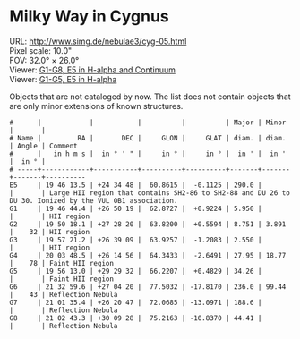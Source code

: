 # Milky Way in Cygnus

URL: <http://www.simg.de/nebulae3/cyg-05.html>   
Pixel scale: 10.0"  
FOV: 32.0° × 26.0°  
Viewer: [G1-G8, E5 in H-alpha and Continuum](http://www.simg.de/nebulae3/cyg-05-hbr.vhtml?nav=0&tbl=1&uo=~3%22E5%22%2C296.5561%2C24.5799%2C290.000%2C%22Large%20HII%20region%20that%20contains%20SH2-86%20to%20SH2-88%20and%20DU%2026%20to%20DU%2030.%20Ionized%20by%20the%20VUL%20OB1%20association.%22~4%2C~3%22G1%22%2C296.6851%2C26.8387%2C5.950%2C%22HII%20region%22~4%2C~3%22G2%22%2C297.5756%2C27.4721%2C8.751%2C3.891%2C32%2C%22HII%20region%22~4%2C~3%22G3%22%2C299.3384%2C26.6525%2C2.550%2C%22HII%20region%22~4%2C~3%22G4%22%2C300.9521%2C26.2489%2C27.952%2C18.779%2C78%2C%22Faint%20HII%20region%22~4%2C~3%22G5%22%2C299.0540%2C29.4921%2C34.266%2C%22Faint%20HII%20region%22~4%2C~3%22G6%22%2C323.2483%2C27.0722%2C236.048%2C99.444%2C43%2C%22Reflection%20Nebula%22~4%2C~3%22G7%22%2C315.3975%2C26.3463%2C188.610%2C%22Reflection%20Nebula%22~4%2C~3%22G8%22%2C315.6804%2C30.1578%2C44.413%2C%22Reflection%20Nebula%22~4)  
Viewer: [G1-G5, E5 in H-alpha](http://www.simg.de/nebulae3/cyg-05-h.vhtml?nav=0&tbl=1&uo=~3%22E5%22%2C296.5561%2C24.5799%2C290.000%2C%22Large%20HII%20region%20that%20contains%20SH2-86%20to%20SH2-88%20and%20DU%2026%20to%20DU%2030.%20Ionized%20by%20the%20VUL%20OB1%20association.%22~4%2C~3%22G1%22%2C296.6851%2C26.8387%2C5.950%2C%22HII%20region%22~4%2C~3%22G2%22%2C297.5756%2C27.4721%2C8.751%2C3.891%2C32%2C%22HII%20region%22~4%2C~3%22G3%22%2C299.3384%2C26.6525%2C2.550%2C%22HII%20region%22~4%2C~3%22G4%22%2C300.9521%2C26.2489%2C27.952%2C18.779%2C78%2C%22Faint%20HII%20region%22~4%2C~3%22G5%22%2C299.0540%2C29.4921%2C34.266%2C%22Faint%20HII%20region%22~4)  

Objects that are not cataloged by now. The list does not contain objects that
are only minor extensions of known structures.

	#      |            |           |          |          | Major | Minor |       | 
	# Name |         RA |       DEC |     GLON |     GLAT | diam. | diam. | Angle | Comment
	#      |   in h m s |  in ° ' " |     in ° |     in ° |  in ' |  in ' |  in ° | 
	# -----+------------+-----------+----------+----------+-------+-------+-------+----------
	E5     | 19 46 13.5 | +24 34 48 |  60.8615 |  -0.1125 | 290.0 |       |       | Large HII region that contains SH2-86 to SH2-88 and DU 26 to DU 30. Ionized by the VUL OB1 association.
	G1     | 19 46 44.4 | +26 50 19 |  62.8727 |  +0.9224 | 5.950 |       |       | HII region
	G2     | 19 50 18.1 | +27 28 20 |  63.8200 |  +0.5594 | 8.751 | 3.891 |    32 | HII region
	G3     | 19 57 21.2 | +26 39 09 |  63.9257 |  -1.2083 | 2.550 |       |       | HII region
	G4     | 20 03 48.5 | +26 14 56 |  64.3433 |  -2.6491 | 27.95 | 18.77 |    78 | Faint HII region
	G5     | 19 56 13.0 | +29 29 32 |  66.2207 |  +0.4829 | 34.26 |       |       | Faint HII region
	G6     | 21 32 59.6 | +27 04 20 |  77.5032 | -17.8170 | 236.0 | 99.44 |    43 | Reflection Nebula
	G7     | 21 01 35.4 | +26 20 47 |  72.0685 | -13.0971 | 188.6 |       |       | Reflection Nebula
	G8     | 21 02 43.3 | +30 09 28 |  75.2163 | -10.8370 | 44.41 |       |       | Reflection Nebula
